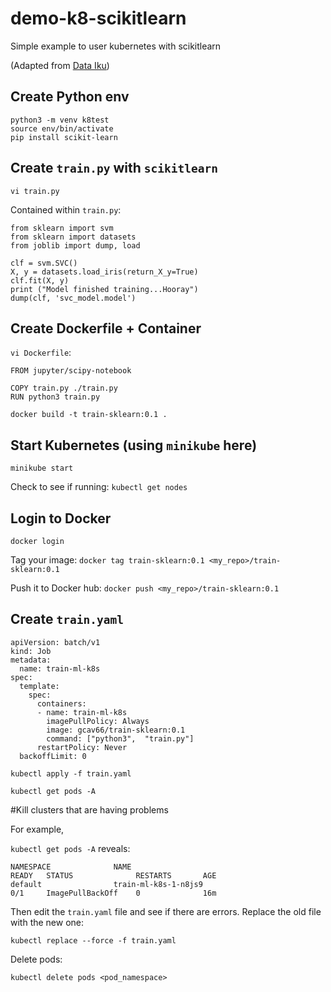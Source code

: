 # demo-k8-scikitlearn
Simple example to user kubernetes with scikitlearn

(Adapted from [Data Iku](https://blog.dataiku.com/how-to-perform-basic-ml-training-with-scikit-learn-docker-and-kubernetes))

## Create Python env

```
python3 -m venv k8test
source env/bin/activate
pip install scikit-learn
```

## Create `train.py` with `scikitlearn`

`vi train.py`

Contained within `train.py`:

```
from sklearn import svm
from sklearn import datasets
from joblib import dump, load

clf = svm.SVC()
X, y = datasets.load_iris(return_X_y=True)
clf.fit(X, y)
print ("Model finished training...Hooray")
dump(clf, 'svc_model.model')
```

## Create Dockerfile + Container
`vi Dockerfile`:

```
FROM jupyter/scipy-notebook

COPY train.py ./train.py
RUN python3 train.py
```

`docker build -t train-sklearn:0.1 .`

## Start Kubernetes (using `minikube` here)

`minikube start`

Check to see if running:
`kubectl get nodes`

## Login to Docker

`docker login`

Tag your image:
`docker tag train-sklearn:0.1 <my_repo>/train-sklearn:0.1`

Push it to Docker hub:
`docker push <my_repo>/train-sklearn:0.1`

## Create `train.yaml`

```
apiVersion: batch/v1
kind: Job
metadata:
  name: train-ml-k8s
spec:
  template:
    spec:
      containers:
      - name: train-ml-k8s
        imagePullPolicy: Always
        image: gcav66/train-sklearn:0.1
        command: ["python3",  "train.py"]
      restartPolicy: Never
  backoffLimit: 0
  ```
  
  `kubectl apply -f train.yaml`
  
  `kubectl get pods -A`
  
  
#Kill clusters that are having problems

For example,

`kubectl get pods -A` reveals:

```
NAMESPACE              NAME                                         READY   STATUS              RESTARTS       AGE
default                train-ml-k8s-1-n8js9                         0/1     ImagePullBackOff    0              16m
```

Then edit the `train.yaml` file and see if there are errors. Replace the old file with the new one:

`kubectl replace --force -f train.yaml`

Delete pods:

`kubectl delete pods <pod_namespace>`
